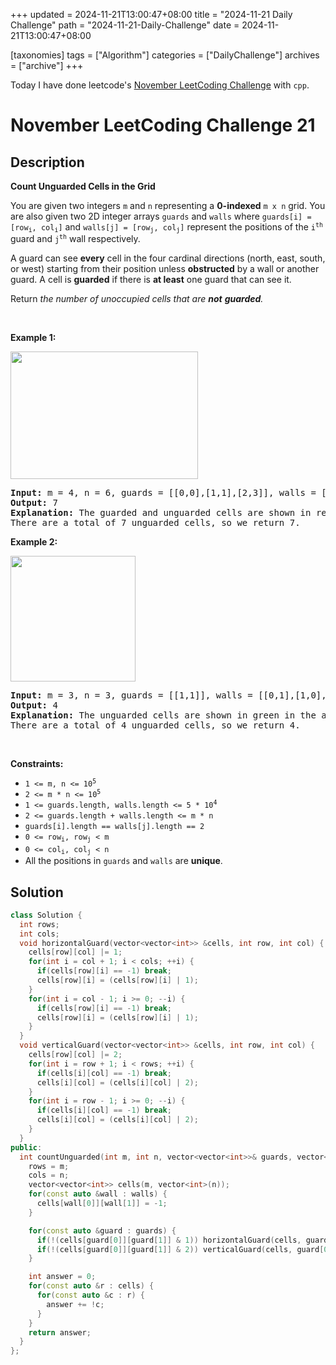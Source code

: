 +++
updated = 2024-11-21T13:00:47+08:00
title = "2024-11-21 Daily Challenge"
path = "2024-11-21-Daily-Challenge"
date = 2024-11-21T13:00:47+08:00

[taxonomies]
tags = ["Algorithm"]
categories = ["DailyChallenge"]
archives = ["archive"]
+++

Today I have done leetcode's [November LeetCoding Challenge](https://leetcode.com/problems/count-unguarded-cells-in-the-grid/) with `cpp`.

<!-- more -->

# November LeetCoding Challenge 21

## Description

**Count Unguarded Cells in the Grid**

<p>You are given two integers <code>m</code> and <code>n</code> representing a <strong>0-indexed</strong> <code>m x n</code> grid. You are also given two 2D integer arrays <code>guards</code> and <code>walls</code> where <code>guards[i] = [row<sub>i</sub>, col<sub>i</sub>]</code> and <code>walls[j] = [row<sub>j</sub>, col<sub>j</sub>]</code> represent the positions of the <code>i<sup>th</sup></code> guard and <code>j<sup>th</sup></code> wall respectively.</p>

<p>A guard can see <b>every</b> cell in the four cardinal directions (north, east, south, or west) starting from their position unless <strong>obstructed</strong> by a wall or another guard. A cell is <strong>guarded</strong> if there is <strong>at least</strong> one guard that can see it.</p>

<p>Return<em> the number of unoccupied cells that are <strong>not</strong> <strong>guarded</strong>.</em></p>

<p>&nbsp;</p>
<p><strong class="example">Example 1:</strong></p>
<img alt="" src="https://assets.leetcode.com/uploads/2022/03/10/example1drawio2.png" style="width: 300px; height: 204px;" />
<pre>
<strong>Input:</strong> m = 4, n = 6, guards = [[0,0],[1,1],[2,3]], walls = [[0,1],[2,2],[1,4]]
<strong>Output:</strong> 7
<strong>Explanation:</strong> The guarded and unguarded cells are shown in red and green respectively in the above diagram.
There are a total of 7 unguarded cells, so we return 7.
</pre>

<p><strong class="example">Example 2:</strong></p>
<img alt="" src="https://assets.leetcode.com/uploads/2022/03/10/example2drawio.png" style="width: 200px; height: 201px;" />
<pre>
<strong>Input:</strong> m = 3, n = 3, guards = [[1,1]], walls = [[0,1],[1,0],[2,1],[1,2]]
<strong>Output:</strong> 4
<strong>Explanation:</strong> The unguarded cells are shown in green in the above diagram.
There are a total of 4 unguarded cells, so we return 4.
</pre>

<p>&nbsp;</p>
<p><strong>Constraints:</strong></p>

<ul>
	<li><code>1 &lt;= m, n &lt;= 10<sup>5</sup></code></li>
	<li><code>2 &lt;= m * n &lt;= 10<sup>5</sup></code></li>
	<li><code>1 &lt;= guards.length, walls.length &lt;= 5 * 10<sup>4</sup></code></li>
	<li><code>2 &lt;= guards.length + walls.length &lt;= m * n</code></li>
	<li><code>guards[i].length == walls[j].length == 2</code></li>
	<li><code>0 &lt;= row<sub>i</sub>, row<sub>j</sub> &lt; m</code></li>
	<li><code>0 &lt;= col<sub>i</sub>, col<sub>j</sub> &lt; n</code></li>
	<li>All the positions in <code>guards</code> and <code>walls</code> are <strong>unique</strong>.</li>
</ul>


## Solution

``` cpp
class Solution {
  int rows;
  int cols;
  void horizontalGuard(vector<vector<int>> &cells, int row, int col) {
    cells[row][col] |= 1;
    for(int i = col + 1; i < cols; ++i) {
      if(cells[row][i] == -1) break;
      cells[row][i] = (cells[row][i] | 1);
    }
    for(int i = col - 1; i >= 0; --i) {
      if(cells[row][i] == -1) break;
      cells[row][i] = (cells[row][i] | 1);
    }
  }
  void verticalGuard(vector<vector<int>> &cells, int row, int col) {
    cells[row][col] |= 2;
    for(int i = row + 1; i < rows; ++i) {
      if(cells[i][col] == -1) break;
      cells[i][col] = (cells[i][col] | 2);
    }
    for(int i = row - 1; i >= 0; --i) {
      if(cells[i][col] == -1) break;
      cells[i][col] = (cells[i][col] | 2);
    }
  }
public:
  int countUnguarded(int m, int n, vector<vector<int>>& guards, vector<vector<int>>& walls) {
    rows = m;
    cols = n;
    vector<vector<int>> cells(m, vector<int>(n));
    for(const auto &wall : walls) {
      cells[wall[0]][wall[1]] = -1;
    }

    for(const auto &guard : guards) {
      if(!(cells[guard[0]][guard[1]] & 1)) horizontalGuard(cells, guard[0], guard[1]);
      if(!(cells[guard[0]][guard[1]] & 2)) verticalGuard(cells, guard[0], guard[1]);
    }

    int answer = 0;
    for(const auto &r : cells) {
      for(const auto &c : r) {
        answer += !c;
      }
    }
    return answer;
  }
};
```
